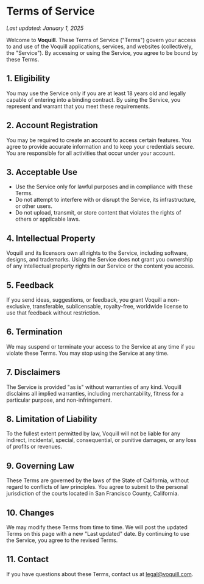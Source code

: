 # Terms of Service

_Last updated: January 1, 2025_

Welcome to **Voquill**. These Terms of Service ("Terms") govern your access to and use of the Voquill applications, services, and websites (collectively, the "Service"). By accessing or using the Service, you agree to be bound by these Terms.

## 1. Eligibility

You may use the Service only if you are at least 18 years old and legally capable of entering into a binding contract. By using the Service, you represent and warrant that you meet these requirements.

## 2. Account Registration

You may be required to create an account to access certain features. You agree to provide accurate information and to keep your credentials secure. You are responsible for all activities that occur under your account.

## 3. Acceptable Use

- Use the Service only for lawful purposes and in compliance with these Terms.  
- Do not attempt to interfere with or disrupt the Service, its infrastructure, or other users.  
- Do not upload, transmit, or store content that violates the rights of others or applicable laws.

## 4. Intellectual Property

Voquill and its licensors own all rights to the Service, including software, designs, and trademarks. Using the Service does not grant you ownership of any intellectual property rights in our Service or the content you access.

## 5. Feedback

If you send ideas, suggestions, or feedback, you grant Voquill a non-exclusive, transferable, sublicensable, royalty-free, worldwide license to use that feedback without restriction.

## 6. Termination

We may suspend or terminate your access to the Service at any time if you violate these Terms. You may stop using the Service at any time.

## 7. Disclaimers

The Service is provided "as is" without warranties of any kind. Voquill disclaims all implied warranties, including merchantability, fitness for a particular purpose, and non-infringement.

## 8. Limitation of Liability

To the fullest extent permitted by law, Voquill will not be liable for any indirect, incidental, special, consequential, or punitive damages, or any loss of profits or revenues.

## 9. Governing Law

These Terms are governed by the laws of the State of California, without regard to conflicts of law principles. You agree to submit to the personal jurisdiction of the courts located in San Francisco County, California.

## 10. Changes

We may modify these Terms from time to time. We will post the updated Terms on this page with a new "Last updated" date. By continuing to use the Service, you agree to the revised Terms.

## 11. Contact

If you have questions about these Terms, contact us at [legal@voquill.com](mailto:legal@voquill.com).
